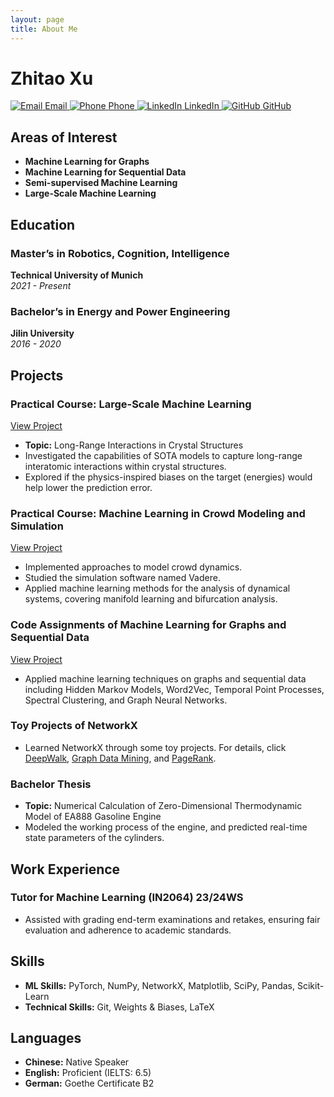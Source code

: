 ```yaml
---
layout: page
title: About Me
---
```


# Zhitao Xu

<div class="icon-container">
  <a href="mailto:ge26hax@mytum.de">
    <img src="https://img.icons8.com/color/48/000000/email.png" alt="Email">
    <span>Email</span>
  </a>
  <a href="tel:+4915204564161">
    <img src="https://img.icons8.com/color/48/000000/phone.png" alt="Phone">
    <span>Phone</span>
  </a>
  <a href="https://www.linkedin.com/in/zhitao-xu-750b45300/">
    <img src="https://img.icons8.com/color/48/000000/linkedin.png" alt="LinkedIn">
    <span>LinkedIn</span>
  </a>
  <a href="https://github.com/HerrXu01">
    <img src="https://img.icons8.com/color/48/000000/github.png" alt="GitHub">
    <span>GitHub</span>
  </a>
</div>

## Areas of Interest

- **Machine Learning for Graphs**
- **Machine Learning for Sequential Data**
- **Semi-supervised Machine Learning**
- **Large-Scale Machine Learning**

## Education

### Master’s in Robotics, Cognition, Intelligence
**Technical University of Munich**  
*2021 - Present*

### Bachelor’s in Energy and Power Engineering
**Jilin University**  
*2016 - 2020*

## Projects

### Practical Course: Large-Scale Machine Learning
[View Project](https://github.com/HerrXu01/Practical_Course_Long_Range_Interactions_in_Crystal_Structures)
- **Topic:** Long-Range Interactions in Crystal Structures
- Investigated the capabilities of SOTA models to capture long-range interatomic interactions within crystal structures.
- Explored if the physics-inspired biases on the target (energies) would help lower the prediction error.

### Practical Course: Machine Learning in Crowd Modeling and Simulation
[View Project](https://github.com/HerrXu01/Master_Praktikum__Machine_Learning_in_Crowd_Modeling_and_Simulation)
- Implemented approaches to model crowd dynamics.
- Studied the simulation software named Vadere.
- Applied machine learning methods for the analysis of dynamical systems, covering manifold learning and bifurcation analysis.

### Code Assignments of Machine Learning for Graphs and Sequential Data
[View Project](https://github.com/HerrXu01/MLGS_projects)
- Applied machine learning techniques on graphs and sequential data including Hidden Markov Models, Word2Vec, Temporal Point Processes, Spectral Clustering, and Graph Neural Networks.

### Toy Projects of NetworkX
- Learned NetworkX through some toy projects. For details, click [DeepWalk](https://github.com/HerrXu01/Wikipedia_Graph_Embedding_Visualization), [Graph Data Mining](https://github.com/HerrXu01/Munich_Ubhan_Graph_Data_Mining), and [PageRank](https://github.com/HerrXu01/character_nodes_importance).

### Bachelor Thesis
- **Topic:** Numerical Calculation of Zero-Dimensional Thermodynamic Model of EA888 Gasoline Engine
- Modeled the working process of the engine, and predicted real-time state parameters of the cylinders.

## Work Experience

### Tutor for Machine Learning (IN2064) 23/24WS
- Assisted with grading end-term examinations and retakes, ensuring fair evaluation and adherence to academic standards.

## Skills

- **ML Skills:** PyTorch, NumPy, NetworkX, Matplotlib, SciPy, Pandas, Scikit-Learn
- **Technical Skills:** Git, Weights & Biases, LaTeX

## Languages

- **Chinese:** Native Speaker
- **English:** Proficient (IELTS: 6.5)
- **German:** Goethe Certificate B2

